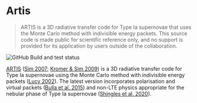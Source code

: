 # Artis

> ARTIS is a 3D radiative transfer code for Type Ia supernovae that uses the Monte Carlo method with indivisible energy packets. This source code is made public for scientific reference only, and no support is provided for its application by users outside of the collaboration.

![GitHub Build and test status](https://github.com/artis-mcrt/artistools/workflows/Build%20and%20test/badge.svg)


[ARTIS](https://github.com/artis-mcrt/artis) ([Sim 2007](https://ui.adsabs.harvard.edu/abs/2007MNRAS.375..154S/abstract); [Kromer & Sim 2009](https://ui.adsabs.harvard.edu/abs/2009MNRAS.398.1809K/abstract)) is a 3D radiative transfer code for Type Ia supernovae using the Monte Carlo method with indivisible energy packets ([Lucy 2002](https://ui.adsabs.harvard.edu/abs/2002A%26A...384..725L/abstract)). The latest version incorporates polarisation and virtual packets ([Bulla et al. 2015](https://ui.adsabs.harvard.edu/abs/2015MNRAS.450..967B/abstract)) and non-LTE physics appropriate for the nebular phase of Type Ia supernovae ([Shingles et al. 2020](https://ui.adsabs.harvard.edu/abs/2020MNRAS.492.2029S/abstract)).

